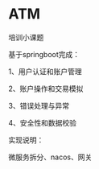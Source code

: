 # ATM
培训小课题

基于springboot完成：

1、用户认证和账户管理

2、账户操作和交易模拟

3、错误处理与异常

4、安全性和数据校验

实现说明：

微服务拆分、nacos、网关
